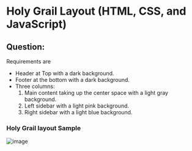 # Holy Grail Layout (HTML, CSS, and JavaScript)

## Question:

Requirements are

- Header at Top with a dark background.
- Footer at the bottom with a dark background.
- Three columns:
  1. Main content taking up the center space with a light gray background.
  2. Left sidebar with a light pink background.
  3. Right sidebar with a light blue background.

### Holy Grail layout Sample

![image](https://github.com/SudirKrishnaaRS/FE-Machine-Coding-Interview-Questions/assets/67383465/32b46598-f14d-4002-86df-4d5b66ab7a4e)
